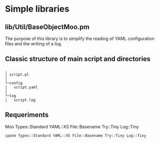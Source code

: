 
# Simple libraries

## lib/Util/BaseObjectMoo.pm

The purpose of this library is to simplify the reading of YAML configuration files and the writing of a log.


## Classic structure of main script and directories

```
.
│ script.pl
│
└─config
│   script.yaml
│   
└─log
│   script.log

```

## Requeriments
Moo 
Types::Standard 
YAML::XS 
File::Basename 
Try::Tiny 
Log::Tiny

`cpanm Types::Standard YAML::XS File::Basename Try::Tiny Log::Tiny`


